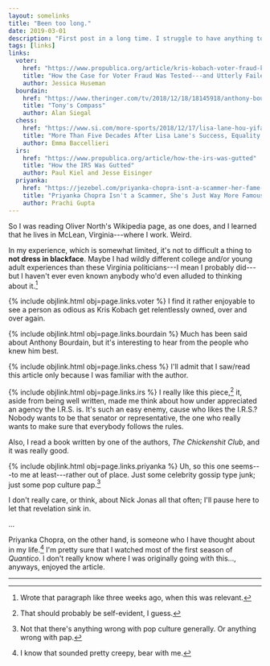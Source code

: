 ```yaml
---
layout: somelinks
title: "Been too long."
date: 2019-03-01
description: "First post in a long time. I struggle to have anything to say."
tags: [links]
links:
  voter:
    href: "https://www.propublica.org/article/kris-kobach-voter-fraud-kansas-trial"
    title: "How the Case for Voter Fraud Was Tested---and Utterly Failed"
    author: Jessica Huseman
  bourdain:
    href: "https://www.theringer.com/tv/2018/12/18/18145918/anthony-bourdain-parts-unknown-no-reservations-death-show-posthumous-cnn-travel-channel-cooks-tour"
    title: "Tony's Compass"
    author: Alan Siegal
  chess:
    href: "https://www.si.com/more-sports/2018/12/17/lisa-lane-hou-yifan-womens-chess-gender-inequality-world-championships"
    title: "More Than Five Decades After Lisa Lane's Success, Equality Still Eludes Women in Chess"
    author: Emma Baccellieri
  irs:
    href: "https://www.propublica.org/article/how-the-irs-was-gutted"
    title: "How the IRS Was Gutted"
    author: Paul Kiel and Jesse Eisinger
  priyanka:
    href: "https://jezebel.com/priyanka-chopra-isnt-a-scammer-her-fame-just-stumps-ma-1830880335"
    title: "Priyanka Chopra Isn't a Scammer, She's Just Way More Famous Than Mainstream American Media Grasps"
    author: Prachi Gupta
---
```


So I was reading Oliver North's Wikipedia page, as one does, and I learned that he lives in McLean, Virginia---where I work.
Weird.

In my experience, which is somewhat limited, it's not to difficult a thing to **not dress in blackface**.
Maybe I had wildly different college and/or young adult experiences than these Virginia politicians---I mean I probably did---but I haven't ever even known anybody who'd even alluded to thinking about it.[^4]

{% include objlink.html obj=page.links.voter %}
I find it rather enjoyable to see a person as odious as Kris Kobach get relentlessly owned, over and over again.

{% include objlink.html obj=page.links.bourdain %}
Much has been said about Anthony Bourdain, but it's interesting to hear from the people who knew him best.

{% include objlink.html obj=page.links.chess %}
I'll admit that I saw/read this article only because I was familiar with the author.

{% include objlink.html obj=page.links.irs %}
I really like this piece,[^3] it, aside from being well written, made me think about how under appreciated an agency the I.R.S. is.
It's such an easy enemy, cause who likes the I.R.S.?
Nobody wants to be that senator or representative, the one who really wants to make sure that everybody follows the rules.

Also, I read a book written by one of the authors, _The Chickenshit Club_, and it was really good.

{% include objlink.html obj=page.links.priyanka %}
Uh, so this one seems---to me at least---rather out of place.
Just some celebrity gossip type junk; just some pop culture pap.[^1]

I don't really care, or think, about Nick Jonas all that often; I'll pause here to let that revelation sink in.

...

Priyanka Chopra, on the other hand, is someone who I have thought about in my life.[^2]
I'm pretty sure that I watched most of the first season of _Quantico_.
I don't really know where I was originally going with this..., anyways, enjoyed the article.

<hr class="footsep" />

[^1]: Not that there's anything wrong with pop culture generally. Or anything wrong with pap.
[^2]: I know that sounded pretty creepy, bear with me.
[^3]: That should probably be self-evident, I guess.
[^4]: Wrote that paragraph like three weeks ago, when this was relevant.
